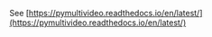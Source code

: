 See [https://pymultivideo.readthedocs.io/en/latest/](https://pymultivideo.readthedocs.io/en/latest/)

